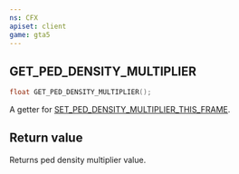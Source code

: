 ```yaml
---
ns: CFX
apiset: client
game: gta5
---
```

## GET_PED_DENSITY_MULTIPLIER

```c
float GET_PED_DENSITY_MULTIPLIER();
```

A getter for [SET_PED_DENSITY_MULTIPLIER_THIS_FRAME](#_0x95E3D6257B166CF2).

## Return value
Returns ped density multiplier value.
